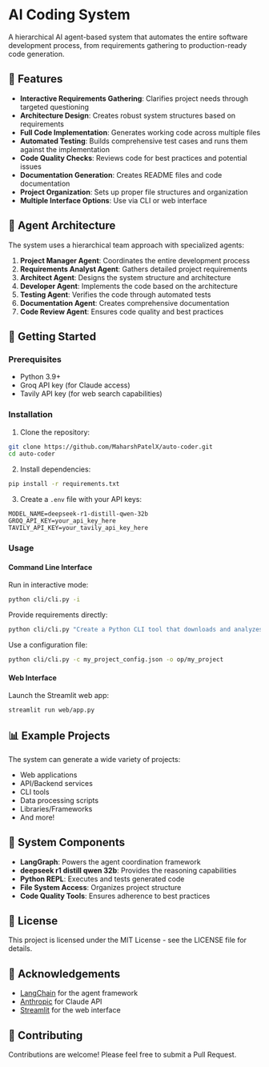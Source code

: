 # AI Coding System

A hierarchical AI agent-based system that automates the entire software development process, from requirements gathering to production-ready code generation.

## 🌟 Features

- **Interactive Requirements Gathering**: Clarifies project needs through targeted questioning
- **Architecture Design**: Creates robust system structures based on requirements
- **Full Code Implementation**: Generates working code across multiple files
- **Automated Testing**: Builds comprehensive test cases and runs them against the implementation
- **Code Quality Checks**: Reviews code for best practices and potential issues
- **Documentation Generation**: Creates README files and code documentation
- **Project Organization**: Sets up proper file structures and organization
- **Multiple Interface Options**: Use via CLI or web interface

## 🧠 Agent Architecture

The system uses a hierarchical team approach with specialized agents:

1. **Project Manager Agent**: Coordinates the entire development process
2. **Requirements Analyst Agent**: Gathers detailed project requirements
3. **Architect Agent**: Designs the system structure and architecture
4. **Developer Agent**: Implements the code based on the architecture
5. **Testing Agent**: Verifies the code through automated tests
6. **Documentation Agent**: Creates comprehensive documentation
7. **Code Review Agent**: Ensures code quality and best practices

## 🚀 Getting Started

### Prerequisites

- Python 3.9+
- Groq API key (for Claude access)
- Tavily API key (for web search capabilities)

### Installation

1. Clone the repository:
```bash
git clone https://github.com/MaharshPatelX/auto-coder.git
cd auto-coder
```

2. Install dependencies:
```bash
pip install -r requirements.txt
```

3. Create a `.env` file with your API keys:
```
MODEL_NAME=deepseek-r1-distill-qwen-32b
GROQ_API_KEY=your_api_key_here
TAVILY_API_KEY=your_tavily_api_key_here
```

### Usage

#### Command Line Interface

Run in interactive mode:
```bash
python cli/cli.py -i
```

Provide requirements directly:
```bash
python cli/cli.py "Create a Python CLI tool that downloads and analyzes cryptocurrency prices" -o op\crypto_analyzer
```

Use a configuration file:
```bash
python cli/cli.py -c my_project_config.json -o op/my_project
```

#### Web Interface

Launch the Streamlit web app:
```bash
streamlit run web/app.py
```

## 📊 Example Projects

The system can generate a wide variety of projects:

- Web applications
- API/Backend services
- CLI tools
- Data processing scripts
- Libraries/Frameworks
- And more!

## 🔧 System Components

- **LangGraph**: Powers the agent coordination framework
- **deepseek r1 distill qwen 32b**: Provides the reasoning capabilities
- **Python REPL**: Executes and tests generated code
- **File System Access**: Organizes project structure
- **Code Quality Tools**: Ensures adherence to best practices

## 📝 License

This project is licensed under the MIT License - see the LICENSE file for details.

## 🙏 Acknowledgements

- [LangChain](https://github.com/langchain-ai/langchain) for the agent framework
- [Anthropic](https://www.anthropic.com/) for Claude API
- [Streamlit](https://streamlit.io/) for the web interface

## 🤝 Contributing

Contributions are welcome! Please feel free to submit a Pull Request.